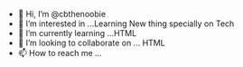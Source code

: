 - 👋 Hi, I’m @cbthenoobie
- 👀 I’m interested in ...Learning New thing specially on Tech
- 🌱 I’m currently learning ...HTML
- 💞️ I’m looking to collaborate on ... HTML
- 📫 How to reach me ...

<!---
cbthenoobie/cbthenoobie is a ✨ special ✨ repository because its `README.md` (this file) appears on your GitHub profile.
You can click the Preview link to take a look at your changes.
--->
